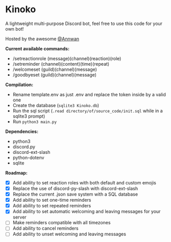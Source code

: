 # Kinoko
A lightweight multi-purpose Discord bot, feel free to use this code for your own bot!

Hosted by the awesome [@Annwan](https://github.com/Annwan)

**Current available commands:**
- /setreactionrole (message)(channel)(reaction)(role)
- /setreminder (channel)(content)(time)(repeat)
- /welcomeset (guild)(channel)(message)
- /goodbyeset (guild)(channel)(message)

**Compilation:**
- Rename template.env as just .env and replace the token inside by a valid one
- Create the database (```sqlite3 Kinoko.db```)
- Run the sql script (```.read directory/of/source_code/init.sql``` while in a sqlite3 prompt)
- Run ```python3 main.py```

**Dependencies:**
- python3
- discord.py 
- discord-ext-slash
- python-dotenv
- sqlite

**Roadmap:**
- [x] Add ability to set reaction roles with both default and custom emojis  
- [x] Replace the use of discord-py-slash with discord-ext-slash 
- [x] Replace the current .json save system with a SQL database
- [x] Add ability to set one-time reminders 
- [X] Add ability to set repeated reminders
- [X] Add ability to set automatic welcoming and leaving messages for your server
- [ ] Make reminders compatible with all timezones
- [ ] Add ability to cancel reminders
- [ ] Add ability to unset welcoming and leaving messages
